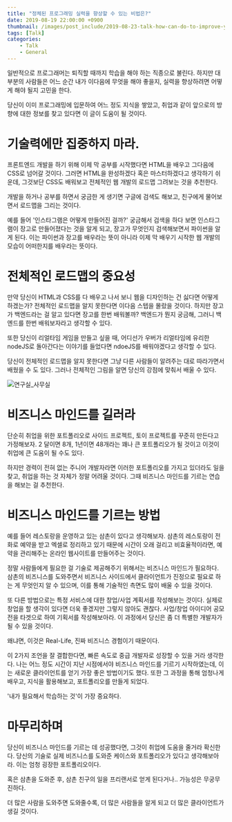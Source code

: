 ```yaml
---
title: "정체된 프로그래밍 실력을 향상할 수 있는 비법은?"
date: 2019-08-19 22:00:00 +0900
thumbnail: /images/post_include/2019-08-23-talk-how-can-do-to-improve-your-programming-learning-experience-0001.jpg
tags: [Talk]
categories:
    - Talk
    - General
---
```

일반적으로 프로그래머는 퇴직할 때까지 학습을 해야 하는 직종으로 불린다. 하지만 대부분의 사람들은 어느 순간 내가 이다음에 무엇을 해야 좋을지, 실력을 향상하려면 어떻게 해야 될지 고민을 한다.

당신이 이미 프로그래밍에 입문하여 어느 정도 지식을 쌓았고, 취업과 같이 앞으로의 방향에 대한 정보를 찾고 있다면 이 글이 도움이 될 것이다.

# 기술력에만 집중하지 마라.
프론트엔드 개발을 하기 위해 이제 막 공부를 시작했다면 HTML을 배우고 그다음에 CSS로 넘어갈 것이다. 그러면 HTML을 완성하겠다 혹은 마스터하겠다고 생각하기 쉬운데, 그것보단 CSS도 배워보고 전체적인 웹 개발의 로드맵 그려보는 것을 추천한다.

개발을 하거나 공부를 하면서 궁금한 게 생기면 구글에 검색도 해보고, 친구에게 물어보면서 로드맵을 그리는 것이다.

예를 들어 '인스타그램은 어떻게 만들어진 걸까?' 궁금해서 검색을 하다 보면 인스타그램이 장고로 만들어졌다는 것을 알게 되고, 장고가 무엇인지 검색해보면서 파이썬을 알게 된다. 이는 파이썬과 장고를 배우라는 뜻이 아니라 이제 막 배우기 시작한 웹 개발의 모습이 어떠한지를 배우라는 뜻이다.


# 전체적인 로드맵의 중요성
만약 당신이 HTML과 CSS를 다 배우고 나서 보니 웹을 디자인하는 건 싫다면 어떻게 하겠는가? 전체적인 로드맵을 알지 못한다면 이다음 스텝을 몰랐을 것이다. 하지만 장고가 백엔드라는 걸 알고 있다면 장고를 한번 배워볼까? 백엔드가 뭔지 궁금해, 그러니 백엔드를 한번 배워보자라고 생각할 수 있다.

또한 당신이 리얼타임 게임을 만들고 싶을 때, 어디선가 우버가 리얼타임에 유리한 nodeJS로 돌아간다는 이야기를 들었다면 ndoeJS를 배워야겠다고 생각할 수 있다.

당신이 전체적인 로드맵을 알지 못한다면 그냥 다른 사람들이 알려주는 대로 따라가면서 배웠을 수 도 있다. 그러나 전체적인 그림을 알면 당신의 강점에 맞춰서 배울 수 있다.

![연구실_사무실](/images/post_include/2019-08-23-talk-how-can-do-to-improve-your-programming-learning-experience-0002.jpg "연구실_사무실")


# 비즈니스 마인드를 길러라
단순히 취업을 위한 포트폴리오로 사이드 프로젝트, 토이 프로젝트를 꾸준히 만든다고 가정해보자. 2 달이면 8개, 1년이면 48개라는 꽤나 큰 포트폴리오가 될 것이고 이것이 취업에 큰 도움이 될 수도 있다.

하지만 경력이 전혀 없는 주니어 개발자라면 이러한 포트폴리오를 가지고 있더라도 일을 찾고, 취업을 하는 것 자체가 정말 어려울 것이다. 그때 비즈니스 마인드를 기르는 연습을 해보는 걸 추천한다.

# 비즈니스 마인드를 기르는 방법
예를 들어 레스토랑을 운영하고 있는 삼촌이 있다고 생각해보자. 삼촌의 레스토랑이 전화로 예약을 받고 엑셀로 정리하고 있기 때문에 시간이 오래 걸리고 비효율적이라면, 예약을 관리해주는 온라인 웹사이트를 만들어주는 것이다.

정말 사람들에게 필요한 걸 기술로 제공해주기 위해서는 비즈니스 마인드가 필요하다. 삼촌의 비즈니스를 도와주면서 비즈니스 사이드에서 클라이언트가 진정으로 필요로 하는 게 무엇인지 알 수 있으며, 이를 통해 기술적인 측면도 많이 배울 수 있을 것이다.

또 다른 방법으로는 특정 서비스에 대한 창업/사업 계획서를 작성해보는 것이다. 실제로 창업을 할 생각이 있다면 더욱 좋겠지만 그렇지 않아도 괜찮다. 사업/창업 아이디어 공모전을 타겟으로 하여 기획서를 작성해보아라. 이 과정에서 당신은 좀 더 특별한 개발자가 될 수 있을 것이다.

왜냐면, 이것은 Real-Life, 진짜 비즈니스 경험이기 때문이다.

이 2가지 조언을 잘 결합한다면, 빠른 속도로 중급 개발자로 성장할 수 있을 거라 생각한다. 나는 어느 정도 시간이 지난 시점에서야 비즈니스 마인드를 기르기 시작하였는데, 이는 새로운 클라이언트를 얻기 가장 좋은 방법이기도 했다. 또한 그 과정을 통해 엄청나게 배우고, 지식을 활용해보고, 포트폴리오를 만들게 되었다.

'내가 필요해서 학습하는 것'이 가장 중요하다.

# 마무리하며
당신이 비즈니스 마인드를 기르는 데 성공했다면, 그것이 취업에 도움을 줄거라 확신한다. 당신의 기술로 실제 비즈니스를 도와준 케이스와 포트폴리오가 있다고 생각해보아라. 이는 엄청 굉장한 포트폴리오이다.

혹은 삼촌을 도와준 후, 삼촌 친구의 일을 프리랜서로 얻게 된다거나.. 가능성은 무궁무진하다.

더 많은 사람을 도와주면 도와줄수록, 더 많은 사람들을 알게 되고 더 많은 클라이언트가 생길 것이다.
